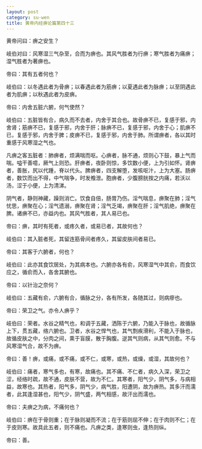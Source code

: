 ```yaml
---
layout: post
category: su-wen
title: 黄帝内经痹论篇第四十三
---
```


黄帝问曰：痹之安生？

岐伯对曰：风寒湿三气杂至，合而为痹也。其风气胜者为行痹；寒气胜者为痛痹；湿气胜者为著痹也。

帝曰：其有五者何也？

岐伯曰：以冬遇此者为骨痹；以春遇此者为筋痹；以夏遇此者为脉痹；以至阴遇此者为肌痹；以秋遇此者为皮痹。

帝曰：内舍五脏六腑，何气使然？

岐伯曰：五脏皆有合，病久而不去者，内舍于其合也。故骨痹不已，复感于邪，内舍肾；筋痹不已，复感于邪，内舍于肝；脉痹不已，复感于邪，内舍于心；肌痹不已，复感于邪，内舍于脾；皮痹不已，复感于邪，内舍于肺。所谓痹者，各以其时重感于风寒湿之气也。

凡痹之客五脏者：肺痹者，烦满喘而呕。心痹者，脉不通，烦则心下鼓，暴上气而喘。嗌干善噫，厥气上则恐。肝痹者，夜卧则惊，多饮数小便，上为引如怀。肾痹者，善胀，尻以代踵，脊以代头。脾痹者，四支解堕，发咳呕汁，上为大塞。肠痹者，数饮而出不得，中气喘争，时发飧泄。胞痹者，少腹膀胱按之内痛，若沃以汤，涩于小便，上为清涕。

阴气者，静则神藏，躁则消亡。饮食自倍，肠胃乃伤。淫气喘息，痹聚在肺；淫气忧思，痹聚在心；淫气遗溺，痹聚在肾；淫气乏竭，痹聚在肝；淫气肌绝，痹聚在脾。诸痹不已，亦益内也。其风气胜者，其人易已也。

帝曰：痹，其时有死者，或疼久者，或易已者，其故何也？

岐伯曰：其入脏者死，其留连筋骨间者疼久，其留皮肤间者易已。

帝曰：其客于六腑者，何也？

岐伯曰：此亦其食饮居处，为其病本也。六腑亦各有俞，风寒湿气中其俞，而食饮应之，循俞而入，各舍其腑也。

帝曰：以针治之奈何？

岐伯曰：五藏有俞，六腑有合，循脉之分，各有所发，各随其过，则病瘳也。

帝曰：荣卫之气。亦令人痹乎？

岐伯曰：荣者。水谷之精气也，和调于五藏，洒陈于六腑，乃能入于脉也，故循脉上下，贯五藏，络六腑也。卫者，水谷之悍气也，其气剽疾滑利，不能入于脉也，故循皮肤之中，分肉之间，熏于盲膜，散于胸腹。逆其气则病，从其气则愈。不与风寒湿气合，故不为痹。

帝曰：善！痹，或痛，或不痛，或不仁，或寒，或热，或燥，或湿，其故何也？

岐伯曰：痛者，寒气多也，有寒，故痛也。其不痛、不仁者，病久入深，荣卫之涩，经络时疏，故不通，皮肤不营，故为不仁。其寒者，阳气少，阴气多，与病相益，故寒也。其热者，阳气多，阴气少，病气胜，阳遭阴，故为痹热。其多汗而濡者，此其逢湿甚也，阳气少，阴气盛，两气相感，故汗出而濡也。

帝曰：夫痹之为病，不痛何也？

岐伯曰：痹在于骨则重；在于脉则凝而不流；在于筋则屈不伸；在于肉则不仁；在于皮则寒。故具此五者，则不痛也。凡痹之类，逢寒则虫，逢热则纵。

帝曰：善。